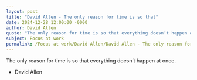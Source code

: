 ```yaml
---
layout: post
title: "David Allen - The only reason for time is so that"
date: 2024-12-28 12:00:00 -0000
author: David Allen
quote: "The only reason for time is so that everything doesn’t happen at once."
subject: Focus at work
permalink: /Focus at work/David Allen/David Allen - The only reason for time is so that
---
```


The only reason for time is so that everything doesn’t happen at once.

- David Allen
